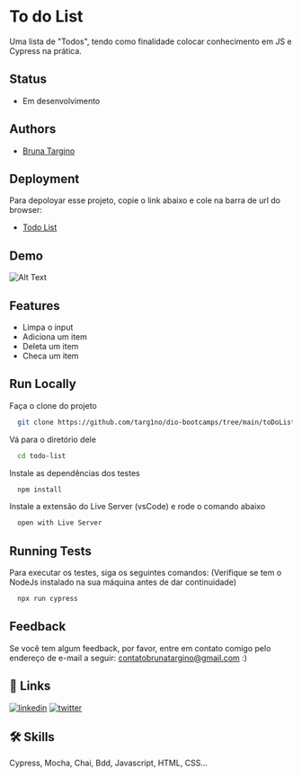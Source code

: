 
# To do List

Uma lista de "Todos", tendo como finalidade colocar conhecimento em JS e Cypress na prática.

## Status

- Em desenvolvimento

## Authors

- [Bruna Targino](https://www.github.com/targ1no)


## Deployment

Para depoloyar esse projeto, copie o link abaixo e cole na barra de url do browser:

- [Todo List](https://targ1no.github.io/todo-list/)


## Demo

![Alt Text](https://media.giphy.com/media/BAIjvSfJTJViOzDRru/giphy.gif)


## Features

- Limpa o input
- Adiciona um item
- Deleta um item
- Checa um item


## Run Locally

Faça o clone do projeto

```bash
  git clone https://github.com/targ1no/dio-bootcamps/tree/main/toDoList
```

Vá para o diretório dele

```bash
  cd todo-list
```

Instale as dependências dos testes

```bash
  npm install
```

Instale a extensão do Live Server (vsCode) e rode o comando abaixo

```bash
  open with Live Server
```

## Running Tests

Para executar os testes, siga os seguintes comandos:
(Verifique se tem o NodeJs instalado na sua máquina antes de dar continuidade)

```bash
  npx run cypress
```

## Feedback

Se você tem algum feedback, por favor, entre em contato comigo pelo endereço de e-mail a seguir: contatobrunatargino@gmail.com :)


## 🔗 Links
[![linkedin](https://img.shields.io/badge/linkedin-0A66C2?style=for-the-badge&logo=linkedin&logoColor=white)](https://www.linkedin.com/in/bruna-targino/)
[![twitter](https://img.shields.io/badge/twitter-1DA1F2?style=for-the-badge&logo=twitter&logoColor=white)](https://twitter.com/TARGlNO)


## 🛠 Skills
Cypress, Mocha, Chai, Bdd, Javascript, HTML, CSS...

